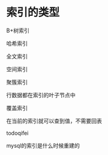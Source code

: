 # 索引的类型

B+树索引

哈希索引

全文索引

空间索引





聚簇索引

行数据都在索引的叶子节点中

覆盖索引

在当前的索引就可以查到值，不需要回表





todoqifei

mysql的索引是什么时候重建的